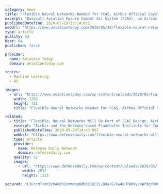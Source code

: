 ```yaml
---
category: news
title: "Flexible Neural Networks Needed for FCAS, Airbus Official Says"
excerpt: "Dassault Aviation Future Combat Air System (FCAS), an Airbus official said last week. On May 14, Airbus and the Germany-based Fraunhofer Institute for Communication, Information Processing and Ergonomics FKIE held a virtual working group meeting,"
publishedDateTime: 2020-05-19T23:14:00Z
webUrl: "https://www.aviationtoday.com/2020/05/19/flexible-neural-networks-needed-fcas-airbus-official-says/"
type: article
quality: 54
heat: 64
published: false

provider:
  name: Aviation Today
  domain: aviationtoday.com

topics:
  - Machine Learning
  - AI

images:
  - url: "https://www.aviationtoday.com/wp-content/uploads/2020/05/fcas-infographic-2019.jpg"
    width: 1280
    height: 721
    title: "Flexible Neural Networks Needed for FCAS, Airbus Official Says"

related:
  - title: "Flexible, Neural Networks Will Be Part of FCAS Design, Airbus Official Says"
    excerpt: "Airbus and the Germany-based Fraunhofer Institute for Communication, Information Processing and Ergonomics FKIE held a virtual working group meeting, featuring members of an independent panel of experts,"
    publishedDateTime: 2020-05-20T14:43:00Z
    webUrl: "https://www.defensedaily.com/flexible-neural-networks-will-part-fcas-design-airbus-official-says/international/"
    type: article
    provider:
      name: Defense Daily Network
      domain: defensedaily.com
    quality: 52
    images:
      - url: "https://www.defensedaily.com/wp-content/uploads/2020/05/fcas-infographic-2019.jpg"
        width: 2012
        height: 1133

secured: "L3GtrMTxdK9zbAmDb2vmmNpq0db0Q1QC2LvQHa/G/kw4BOTWXVysoWP9gdh9QLN7rhmbOCMxw9NmdegS6t6UWFqyQt9Vh9pZBs/67lGQLkOtyjx97bHqLEmg3X5TwV7kQngcEwQYo4HXZyJnN8SqV3nUc38oWDFoxbgfYWBU5hLAVt6ooKKTCY9gG8J6OsEh6bz1XEaPucOJJpcUuHy6KXUlisXlbsZ91/yjSQ1N/C7YcYlLXtgwIvwSufUr1Ujf57twmalP1WpYfpSQcSU+6U5mtbrfQrbZ1xeq+DYSfta698xJwSDkcmPz4UanUCag7o4oR103Zc0fRmfhQAzToYltEOycWJgvYk83D2M3tWXpame0iKfueO80jQSgm94VnQYsfKGOc2DPmHRoMIIzlvMTlw8NUQeMutVQZeLXB9Nt7hyR8tfPUOKcjPKV2zIEcCgeD9kNnBCOb7oJeNtY11cu8lmvVstUDnrDZqo/hT8=;Haa1UvgrIcX+IYLcfftJLg=="
---
```


